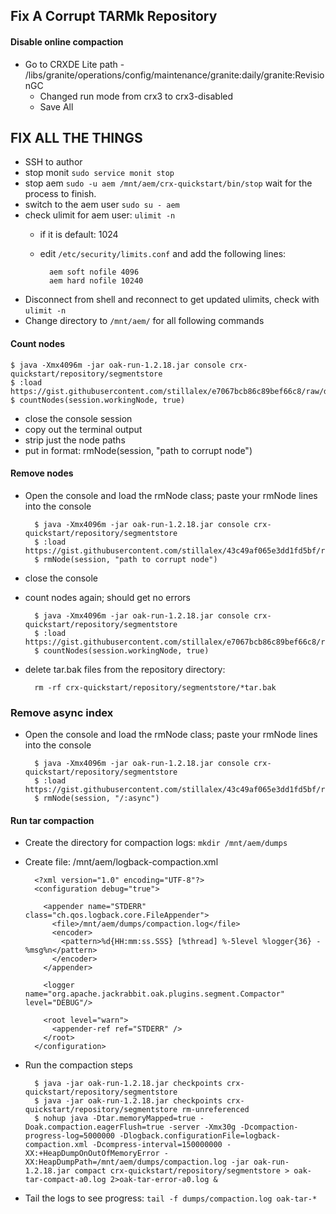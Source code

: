 ## Fix A Corrupt TARMk Repository

#### Disable online compaction

- Go to CRXDE Lite path - /libs/granite/operations/config/maintenance/granite:daily/granite:RevisionGC
  - Changed run mode from crx3 to crx3-disabled
  - Save All

## FIX ALL THE THINGS

- SSH to author
- stop monit `sudo service monit stop`
- stop aem `sudo -u aem /mnt/aem/crx-quickstart/bin/stop` wait for the process to finish.
- switch to the aem user `sudo su - aem`
- check ulimit for aem user: `ulimit -n`
	- if it is default: 1024
	- edit `/etc/security/limits.conf` and add the following lines:

			aem soft nofile 4096
			aem hard nofile 10240
	
- Disconnect from shell and reconnect to get updated ulimits, check with `ulimit -n`
- Change directory to `/mnt/aem/` for all following commands

#### Count nodes

	$ java -Xmx4096m -jar oak-run-1.2.18.jar console crx-quickstart/repository/segmentstore
	$ :load https://gist.githubusercontent.com/stillalex/e7067bcb86c89bef66c8/raw/d7a5a9b839c3bb0ae5840252022f871fd38374d3/childCount.groovy
	$ countNodes(session.workingNode, true)


- close the console session
- copy out the terminal output
- strip just the node paths
- put in format: rmNode(session, "path to corrupt node")

#### Remove nodes

- Open the console and load the rmNode class; paste your rmNode lines into the console

		$ java -Xmx4096m -jar oak-run-1.2.18.jar console crx-quickstart/repository/segmentstore
		$ :load https://gist.githubusercontent.com/stillalex/43c49af065e3dd1fd5bf/raw/9e726a59f75b46e7b474f7ac763b0888d5a3f0c3/rmNode.groovy
		$ rmNode(session, "path to corrupt node")

- close the console
- count nodes again; should get no errors  
 

		$ java -Xmx4096m -jar oak-run-1.2.18.jar console crx-quickstart/repository/segmentstore
		$ :load https://gist.githubusercontent.com/stillalex/e7067bcb86c89bef66c8/raw/d7a5a9b839c3bb0ae5840252022f871fd38374d3/childCount.groovy
		$ countNodes(session.workingNode, true)

- delete tar.bak files from the repository directory: 

		rm -rf crx-quickstart/repository/segmentstore/*tar.bak

### Remove async index

- Open the console and load the rmNode class; paste your rmNode lines into the console

		$ java -Xmx4096m -jar oak-run-1.2.18.jar console crx-quickstart/repository/segmentstore
		$ :load https://gist.githubusercontent.com/stillalex/43c49af065e3dd1fd5bf/raw/9e726a59f75b46e7b474f7ac763b0888d5a3f0c3/rmNode.groovy
		$ rmNode(session, "/:async")

#### Run tar compaction

- Create the directory for compaction logs: `mkdir /mnt/aem/dumps`
- Create file: /mnt/aem/logback-compaction.xml

	    <?xml version="1.0" encoding="UTF-8"?>
	    <configuration debug="true">
	     
	      <appender name="STDERR" class="ch.qos.logback.core.FileAppender">
	        <file>/mnt/aem/dumps/compaction.log</file>
	        <encoder>
	          <pattern>%d{HH:mm:ss.SSS} [%thread] %-5level %logger{36} - %msg%n</pattern>
	        </encoder>
	      </appender>
	     
	      <logger name="org.apache.jackrabbit.oak.plugins.segment.Compactor" level="DEBUG"/>
	     
	      <root level="warn">
	        <appender-ref ref="STDERR" />
	      </root>
	    </configuration>

- Run the compaction steps

		$ java -jar oak-run-1.2.18.jar checkpoints crx-quickstart/repository/segmentstore
		$ java -jar oak-run-1.2.18.jar checkpoints crx-quickstart/repository/segmentstore rm-unreferenced  
		$ nohup java -Dtar.memoryMapped=true -Doak.compaction.eagerFlush=true -server -Xmx30g -Dcompaction-progress-log=5000000 -Dlogback.configurationFile=logback-compaction.xml -Dcompress-interval=150000000 -XX:+HeapDumpOnOutOfMemoryError -XX:HeapDumpPath=/mnt/aem/dumps/compaction.log -jar oak-run-1.2.18.jar compact crx-quickstart/repository/segmentstore > oak-tar-compact-a0.log 2>oak-tar-error-a0.log &


- Tail the logs to see progress: `tail -f dumps/compaction.log oak-tar-*`
